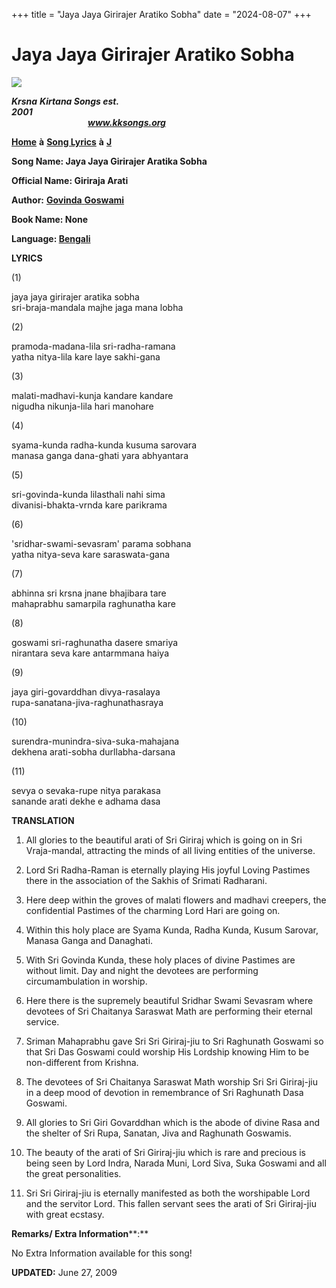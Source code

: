 +++
title = "Jaya Jaya Girirajer Aratiko Sobha"
date = "2024-08-07"
+++

# Jaya Jaya Girirajer Aratiko Sobha
**[![](http://kksongs.org/image_files/image002.jpg)](http://kksongs.org/)**

**_Krsna_** **_Kirtana Songs est. 2001_**                                                                                                                                                      **_www.kksongs.org_**

**[Home](http://kksongs.org/)** **à** **[Song Lyrics](http://kksongs.org/lyrics.html)** **à** **[J](http://kksongs.org/songs/song_j.html)**

**Song Name: Jaya Jaya Girirajer Aratika Sobha**

**Official Name: Giriraja Arati**

**Author:** [**Govinda** **Goswami**](http://kksongs.org/authors/list/govindagoswami.html)

**Book Name: None**

**Language: [Bengali](http://kksongs.org/language/list/bengali.html)**

**LYRICS**

(1)

jaya jaya girirajer aratika sobha  
sri-braja-mandala majhe jaga mana lobha

(2)

pramoda-madana-lila sri-radha-ramana  
yatha nitya-lila kare laye sakhi-gana

(3)

malati-madhavi-kunja kandare kandare  
nigudha nikunja-lila hari manohare

(4)

syama-kunda radha-kunda kusuma sarovara  
manasa ganga dana-ghati yara abhyantara

(5)

sri-govinda-kunda lilasthali nahi sima  
divanisi-bhakta-vrnda kare parikrama

(6)

'sridhar-swami-sevasram' parama sobhana  
yatha nitya-seva kare saraswata-gana

(7)

abhinna sri krsna jnane bhajibara tare  
mahaprabhu samarpila raghunatha kare

(8)

goswami sri-raghunatha dasere smariya  
nirantara seva kare antarmmana haiya

(9)

jaya giri-govarddhan divya-rasalaya  
rupa-sanatana-jiva-raghunathasraya

(10)

surendra-munindra-siva-suka-mahajana  
dekhena arati-sobha durllabha-darsana  
  

(11)

sevya o sevaka-rupe nitya parakasa  
sanande arati dekhe e adhama dasa

**TRANSLATION**

1) All glories to the beautiful arati of Sri Giriraj which is going on in Sri Vraja-mandal, attracting the minds of all living entities of the universe.

  
2) Lord Sri Radha\-Raman is eternally playing His joyful Loving Pastimes there in the association of the Sakhis of Srimati Radharani.

  
3) Here deep within the groves of malati flowers and madhavi creepers, the confidential Pastimes of the charming Lord Hari are going on.

  
4) Within this holy place are Syama Kunda, Radha Kunda, Kusum Sarovar, Manasa Ganga and Danaghati.

  
5) With Sri Govinda Kunda, these holy places of divine Pastimes are without limit. Day and night the devotees are performing circumambulation in worship.

  
6) Here there is the supremely beautiful Sridhar Swami Sevasram where devotees of Sri Chaitanya Saraswat Math are performing their eternal service.

7) Sriman Mahaprabhu gave Sri Sri Giriraj-jiu to Sri Raghunath Goswami so that Sri Das Goswami could worship His Lordship knowing Him to be non-different from Krishna.

8) The devotees of Sri Chaitanya Saraswat Math worship Sri Sri Giriraj-jiu in a deep mood of devotion in remembrance of Sri Raghunath Dasa Goswami.

9) All glories to Sri Giri Govarddhan which is the abode of divine Rasa and the shelter of Sri Rupa, Sanatan, Jiva and Raghunath Goswamis.

10) The beauty of the arati of Sri Giriraj-jiu which is rare and precious is being seen by Lord Indra, Narada Muni, Lord Siva, Suka Goswami and all the great personalities.

11) Sri Sri Giriraj-jiu is eternally manifested as both the worshipable Lord and the servitor Lord. This fallen servant sees the arati of Sri Giriraj-jiu with great ecstasy.

**Remarks/ Extra Information****:**

No Extra Information available for this song!

**UPDATED:** June 27, 2009
